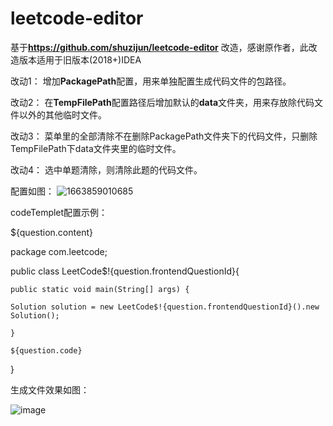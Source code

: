 # leetcode-editor
基于**https://github.com/shuzijun/leetcode-editor** 改造，感谢原作者，此改造版本适用于旧版本(2018+)IDEA

改动1：
增加**PackagePath**配置，用来单独配置生成代码文件的包路径。

改动2：
在**TempFilePath**配置路径后增加默认的**data**文件夹，用来存放除代码文件以外的其他临时文件。

改动3：
菜单里的全部清除不在删除PackagePath文件夹下的代码文件，只删除TempFilePath下data文件夹里的临时文件。

改动4：
选中单题清除，则清除此题的代码文件。

配置如图：
![1663859010685](https://user-images.githubusercontent.com/10611034/191784683-1bbca32c-e0ca-4052-9e2f-2e69218ef1a4.jpg)

codeTemplet配置示例：


${question.content}

package com.leetcode;

public class LeetCode$!{question.frontendQuestionId}{

    public static void main(String[] args) {
	
	Solution solution = new LeetCode$!{question.frontendQuestionId}().new Solution();
 
	}
	
	${question.code}
	
}

生成文件效果如图：

![image](https://user-images.githubusercontent.com/10611034/191785351-383edd30-6df0-487d-abf9-43f0971e806d.png)
